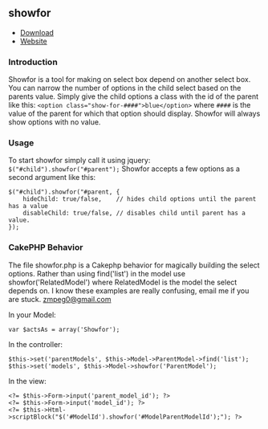 showfor
-------

+ [Download][dl]
+ [Website][web]

[dl]: https://github.com/zmpeg/showfor/tarball/master
[web]: http://mjz.me/showfor/

### Introduction ###

Showfor is a tool for making on select box depend on another select box. You can narrow the number of options in the child select based on the parents value. Simply give the child options a class with the id of the parent like this: `<option class="show-for-####">blue</option>` where `####` is the value of the parent for which that option should display. Showfor will always show options with no value. 

### Usage ###

To start showfor simply call it using jquery: `$("#child").showfor("#parent");`
Showfor accepts a few options as a second argument like this:

    $("#child").showfor("#parent, {
        hideChild: true/false,    // hides child options until the parent has a value
        disableChild: true/false, // disables child until parent has a value.
    });

### CakePHP Behavior ###

The file showfor.php is a Cakephp behavior for magically building the select options. Rather than using find('list') in the model use showfor('RelatedModel') where RelatedModel is the model the select depends on. I know these examples are really confusing, email me if you are stuck. zmpeg0@gmail.com

In your Model:

	var $actsAs = array('Showfor');

In the controller:

	$this->set('parentModels', $this->Model->ParentModel->find('list');
	$this->set('models', $this->Model->showfor('ParentModel');

In the view:

	<?= $this->Form->input('parent_model_id'); ?>
	<?= $this->Form->input('model_id'); ?>
	<?= $this->Html->scriptBlock("$('#ModelId').showfor('#ModelParentModelId');"); ?>

